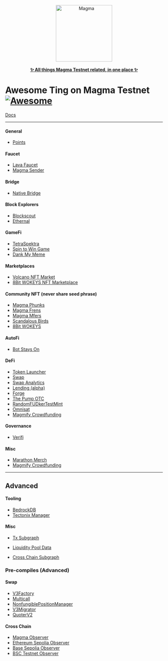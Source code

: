 
<div align="center">	
    <p>	
	    <a href="https://www.magma.foundation/">	
            <div>	
		<img src="https://github.com/Magma-Layer/testnet-tings/assets/76861306/f0887e38-8233-47eb-9b2b-4d4b59bad675" width="180"  alt="Magma">	
	    </div>	
            <br>
			    <b>✨ All things Magma Testnet related, in one place ✨</b>	
	        </br>
		</a>	
	</p>	
</div>


# Awesome Ting on Magma Testnet [![Awesome](https://cdn.rawgit.com/sindresorhus/awesome/d7305f38d29fed78fa85652e3a63e154dd8e8829/media/badge.svg)](https://github.com/sindresorhus/awesome)

[Docs](https://docs.magma.foundation/)

---

#### General

- [Points](https://points-web-git-main-magmafoundation.vercel.app)

#### Faucet

- [Lava Faucet](https://www.lavafaucet.xyz/)
- [Magma Sender](https://www.magmasender.com/)

#### Bridge

- [Native Bridge](https://bridge-testnet-magma.vercel.app/)

#### Block Explorers

- [Blockscout](https://magmascan.org/)
- [Ethernal](https://testnet.magma.foundation/overview)

#### GameFi

- [TetraSpektra](https://magma.tetraspektra.lol/)
- [Spin to Win Game](https://magmafuckingfortune.com/)
- [Dank My Meme](https://www.dankmymeme.xyz/)

#### Marketplaces

- [Volcano NFT Market](https://rubykitties.net/volcano/index.html)
- [8Bit WOKEYS NFT Marketplace](https://8bitwokeys.com/)

#### Community NFT (never share seed phrase)

- [Magma Phunks](https://magmaphunks.eth.link/)
- [Magma Frens](https://pondscan.github.io/Mint-A-Fren/)
- [Magma Mfers](https://magmamfers.art/)
- [Scandalous Birds](https://scandalousbirds.com/)
- [8Bit WOKEYS](https://8bitwokeys.com/)

#### AutoFi

- [Bot Stays On](https://bot-stays-on.vercel.app/)

#### DeFi
- [Token Launcher](https://pondscan.github.io/TokenFactory)
- [Swap](https://magma-ui-swap.vercel.app/)
- [Swap Analytics](https://magma-info.vercel.app/#/)
- [Lending (alpha)](https://magma-liquidity-aave.vercel.app/)
- [Forge](https://forge-magmafoundation.vercel.app/)
- [The Pump OTC](https://pump-otc.vercel.app/)
- [RandomFUDkerTestMint](https://jayratheru.github.io/RandomFUDkerTestMint/mint.html)
- [Omnisat](https://www.omnisat.io/)
- [Magmify Crowdfunding](https://magmify.xyz)

#### Governance 
- [Verifi](https://verifi.network)

#### Misc

- [Marathon Merch](https://marathonbill.store/)
- [Magmify Crowdfunding](https://magmify.xyz/)

---

## Advanced

#### Tooling

- [BedrockDB](https://bedrockdb.vercel.app/)
- [Tectonix Manager](https://tectonix-explorer.vercel.app/)

#### Misc

- [Tx Subgraph](https://subgraph.testnet.magma.foundation/subgraphs/name/MagmaSwap/graphql?query=%0A%7B%0A++factories%28first%3A+5%29+%7B%0A++++id%0A++++poolCount%0A++++txCount%0A++++totalVolumeUSD%0A++%7D%0A++bundles%28first%3A+5%29+%7B%0A++++id%0A++++ethPriceUSD%0A++%7D%0A++%0A++tokens%7B%0A++++id%0A++++name%0A++%7D%0A++%0A++_meta%7B%0A++++block%7B%0A++++++number%0A++++%7D%0A++%7D%0A%7D%0A)

- [Liquidity Pool Data](https://subgraph.testnet.magma.foundation/subgraphs/name/MagmaSwap/graphql?query=%7B%0A++poolDayDatas%28first%3A+10%2C+orderBy%3A+date%2C+where%3A+%7B%0A++++pool%3A+%220x16526feb8820311af8afd15b82bc66ac5464fbc5%22%2C%0A++++date_gt%3A+1633642435%0A++%7D+%29+%7B%0A++++date%0A++++liquidity%0A++++sqrtPrice%0A++++token0Price%0A++++token1Price%0A++++volumeToken0%0A++++volumeToken1%0A++%7D%0A%7D)

- [Cross Chain Subgraph](https://bridge-api.magma.foundation/graphql)

### Pre-compiles (Advanced)

#### Swap

- [V3Factory](https://magmascan.org/address/0x8ddfB8944b498CBeE4D91aa86F850b4642C126F6)
- [Multicall](https://magmascan.org/address/0x5e74D928CC499D3d2544B0286e392539739D4c60)
- [NonfungiblePositionManager](https://magmascan.org/address/0x1D5f352e15D0eCD04811b8aD69c100651a4BdB4C)
- [V3Migrator](https://magmascan.org/address/0x423D34F72121bD5AB7A82C150d2269a2950F7803)
- [QuoterV2](https://magmascan.org/address/0xd302fA2D75F1DD90022de324976723de8CC466b5)

#### Cross Chain

- [Magma Observer](https://magmascan.org/address/0x350D0aCeE3CD6B9DB62003a9BA1C5478aD8C1CcD)
- [Ethereum Sepolia Observer](https://sepolia.etherscan.io/address/0x9abbf958F54B20ccC7fc61E590516B167BD4A078)
- [Base Sepolia Observer](https://sepolia.basescan.org/address/0x54d88899612fFB5A1f911cF9db4F7B8cc7B8A528)
- [BSC Testnet Observer](https://testnet.bscscan.com/address/0x6Cb1c81E30B6de2933c3d6EcC7EEA47a44fdEb61)
